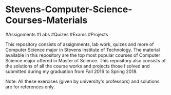 # Stevens-Computer-Science-Courses-Materials
#Assignments #Labs #Quizes #Exams #Projects

This repository consists of assignments, lab work, quizes and more of Computer Science major in Stevens Institute of Technology. The material available in this repository are the top most popular courses of Computer Science major offered in Master of Science. 
This repository also consists of the solutions of all the course works and projects those I solved and submitted during my graduation from Fall 2016 to Spring 2018.

Note: All these exercises (given by university's professors) and solutions are for references only. 
